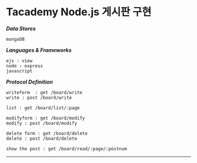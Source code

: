 Tacademy Node.js 게시판 구현
================

***Data Stores***

	mongoDB

***Languages & Frameworks***

	ejs : view
	node - express
	javascript

***Protocol Definition***

	writeform  : get /board/write
	write : post /board/write

	list : get /board/list/:page

	modifyform : get /board/modify
	modify : post /board/modify

	delete form : get /board/delete
	delete : post /board/delete

	show the post : get /board/read/:page/:postnum
____


